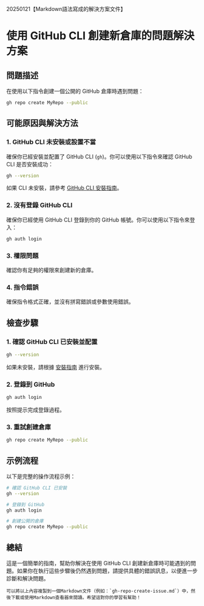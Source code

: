 

20250121【Markdown語法寫成的解決方案文件】

# 使用 GitHub CLI 創建新倉庫的問題解決方案

## 問題描述
在使用以下指令創建一個公開的 GitHub 倉庫時遇到問題：

```sh
gh repo create MyRepo --public
```

## 可能原因與解決方法

### 1. GitHub CLI 未安裝或設置不當
確保你已經安裝並配置了 GitHub CLI (`gh`)。你可以使用以下指令來確認 GitHub CLI 是否安裝成功：

```sh
gh --version
```

如果 CLI 未安裝，請參考 [GitHub CLI 安裝指南](https://cli.github.com/)。

### 2. 沒有登錄 GitHub CLI
確保你已經使用 GitHub CLI 登錄到你的 GitHub 帳號。你可以使用以下指令來登入：

```sh
gh auth login
```

### 3. 權限問題
確認你有足夠的權限來創建新的倉庫。

### 4. 指令錯誤
確保指令格式正確，並沒有拼寫錯誤或參數使用錯誤。

## 檢查步驟

### 1. 確認 GitHub CLI 已安裝並配置

```sh
gh --version
```

如果未安裝，請根據 [安裝指南](https://cli.github.com/) 進行安裝。

### 2. 登錄到 GitHub

```sh
gh auth login
```

按照提示完成登錄過程。

### 3. 重試創建倉庫

```sh
gh repo create MyRepo --public
```

## 示例流程

以下是完整的操作流程示例：

```sh
# 確認 GitHub CLI 已安裝
gh --version

# 登錄到 GitHub
gh auth login

# 創建公開的倉庫
gh repo create MyRepo --public
```

## 總結
這是一個簡單的指南，幫助你解決在使用 GitHub CLI 創建新倉庫時可能遇到的問題。如果你在執行這些步驟後仍然遇到問題，請提供具體的錯誤訊息，以便進一步診斷和解決問題。


```sequence
可以將以上內容複製到一個Markdown文件（例如：`gh-repo-create-issue.md`）中，然後下載或使用Markdown查看器來閱讀。希望這對你的學習有幫助！
```